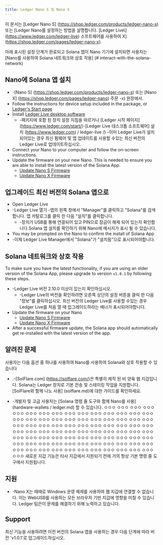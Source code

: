 ```yaml
---
title: Ledger Nano S 및 Nano X
---
```


이 문서는 \[Ledger Nano S\] (https://shop.ledger.com/products/ledger-nano-s) 또는 \[Ledger Nano를 설정하는 방법을 설명합니다. \[Ledger Live\\] (https://www.ledger.com/ledger-live) 소프트웨어를 사용하여 X] (https://shop.ledger.com/pages/ledger-nano-x).

아래 표시된 설정 단계가 완료되고 Solana 앱이 Nano 기기에 설치되면 사용자는 \[Nano를 사용하여 Solana 네트워크와 상호 작용\] (# interact-with-the-solana-network)

## Nano에 Solana 앱 설치

- -\[Nano S\] (https://shop.ledger.com/products/ledger-nano-s) 또는 \[Nano X\] (https://shop.ledger.com/pages/ledger-nano) 주문 -x) 원장에서.
- Follow the instructions for device setup included in the package, or [Ledger's Start page](https://www.ledger.com/start/)
- Install [Ledger Live desktop software](https://www.ledger.com/ledger-live/)
  - -패키지에 포함 된 장치 설정 지침을 따르거나 \[Ledger 시작 페이지\] (https://www.ledger.com/start/)-[Ledger Live 데스크톱 소프트웨어] 설치 (https://www.ledger.com) / ledger-live /) -이미 Ledger Live가 설치되어있는 경우 최신 펌웨어 및 앱 업데이트를 사용할 수있는 최신 버전의 Ledger Live로 업데이트하십시오.
- Connect your Nano to your computer and follow the on-screen instructions.
- Update the firmware on your new Nano.  This is needed to ensure you are able to install the latest version of the Solana App.
  - [Update Nano S Firmware](https://support.ledger.com/hc/en-us/articles/360002731113-Update-Ledger-Nano-S-firmware)
  - [Update Nano X Firmware](https://support.ledger.com/hc/en-us/articles/360013349800)

## 업그레이드 최신 버전의 Solana 앱으로

- Open Ledger Live
- -Ledger Live 열기 -앱의 왼쪽 창에서 "Manager"를 클릭하고 "Solana"를 검색합니다. 앱 카탈로그를 클릭 한 다음 "설치"를 클릭합니다.
  - -장치가 USB를 통해 연결되어 있고 PIN으로 잠금이 해제 되어 있는지 확인합니다.Solana 앱 설치를 확인하기 위해 Nano에 메시지가 표시 될 수 있습니다.
- You may be prompted on the Nano to confirm the install of Solana App
- -이제 Ledger Live Manager에서 "Solana"가 "설치됨"으로 표시되어야합니다.

## Solana 네트워크와 상호 작용

To make sure you have the latest functionality, if you are using an older version of the Solana App, please upgrade to version `v1.0.1` by following these steps.

- -Ledger Live 버전 2.10.0 이상이 있는지 확인하십시오.
  - -Ledger Live의 버전을 확인하려면 오른쪽 상단의 설정 버튼을 클릭 한 다음 "정보"를 클릭하십시오.  최신 버전의 Ledger Live를 사용할 수있는 경우 Ledger Live를 처음 열 때 업그레이드하라는 배너가 표시되어야합니다.
- Update the firmware on your Nano
  - [Update Nano S Firmware](https://support.ledger.com/hc/en-us/articles/360002731113-Update-Ledger-Nano-S-firmware)
  - [Update Nano X Firmware](https://support.ledger.com/hc/en-us/articles/360013349800)
-  After a successful firmware update, the Solana app should automatically get re-installed with the latest version of the app.

## 알려진 문제

사용자는 다음 옵션 중 하나를 사용하여 Nano를 사용하여 Solana와 상호 작용할 수 있습니다

- .-\[SolFlare.com\] (https://solflare.com/)은 특별히 제작 된 비 양육 웹 지갑입니다. Solana는 Ledger 장치로 기본 전송 및 스테이킹 작업을 지원합니다. \[SolFlare와 함께 나노 사용\] (solflare.md)에 대한 가이드를 확인하세요.

- -개발자 및 고급 사용자는 \[Solana 명령 줄 도구와 함께 Nano를 사용\] (hardware-wallets / ledger.md) 할 수 있습니다. ㅇㅇㅇ ㅇㅇㅇ ㅇㅇㅇ ㅇㅇㅇ ㅇㅇㅇ ㅇㅇㅇ ㅇㅇㅇ ㅇㅇㅇ ㅇㅇㅇ ㅇㅇㅇ ㅇㅇㅇ ㅇㅇㅇ ㅇㅇㅇ ㅇㅇㅇ ㅇㅇㅇ ㅇㅇㅇ ㅇㅇㅇ ㅇㅇㅇ ㅇㅇㅇ ㅇㅇㅇ ㅇㅇㅇ ㅇㅇㅇ ㅇㅇㅇ ㅇㅇㅇ ㅇㅇㅇ ㅇㅇㅇ ㅇㅇㅇ ㅇㅇㅇ ㅇㅇㅇ ㅇㅇㅇ ㅇㅇㅇ ㅇㅇㅇ ㅇㅇㅇ ㅇㅇㅇ ㅇㅇㅇ ㅇㅇㅇ ㅇㅇㅇ ㅇㅇㅇ ㅇㅇㅇ ㅇㅇㅇ ㅇㅇㅇ ㅇㅇㅇ ㅇㅇㅇ ㅇㅇㅇ ㅇㅇㅇ ㅇㅇㅇ ㅇㅇㅇ ㅇㅇㅇ ㅇㅇㅇ ㅇㅇㅇ ㅇㅇㅇ ㅇㅇㅇ ㅇㅇㅇ ㅇㅇㅇ ㅇㅇㅇ ㅇㅇㅇ ㅇㅇㅇ ㅇㅇㅇ ㅇㅇㅇ ㅇㅇㅇ ㅇㅇㅇ ㅇㅇㅇ ㅇㅇㅇ ㅇㅇㅇ ㅇㅇㅇ ㅇㅇㅇ ㅇㅇㅇ ㅇㅇㅇ ㅇㅇㅇ ㅇㅇㅇ ㅇㅇㅇ ㅇㅇㅇ ㅇㅇㅇ ㅇㅇㅇ ㅇㅇㅇ ㅇㅇㅇ ㅇㅇㅇ ㅇㅇㅇ ㅇㅇㅇ ㅇㅇㅇ ㅇㅇㅇ ㅇㅇㅇ 새로운 지갑 기능은 타사 지갑에서 지원되기 전에 거의 항상 기본 명령 줄 도구에서 지원됩니다.

## 지원

- -Nano X는 때때로 Windows 운영 체제를 사용하여 웹 지갑에 연결할 수 없습니다. 이는 WebUSB를 사용하는 모든 브라우저 기반 지갑에 영향을 미칠 수 있습니다. Ledger 팀은이 문제를 해결하기 위해 노력하고 있습니다.

## Support

최신 기능을 사용하려면 이전 버전의 Solana 앱을 사용하는 경우 다음 단계에 따라 버전 'v1.0.1'로 업그레이드하십시오.
